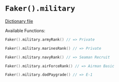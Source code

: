 # `Faker().military`

[Dictionary file](../core/src/main/resources/locales/en/military.yml)

Available Functions:  
```kotlin
Faker().military.armyRank() // => Private

Faker().military.marinesRank() // => Private

Faker().military.navyRank() // => Seaman Recruit

Faker().military.airForceRank() // => Airman Basic

Faker().military.dodPaygrade() // => E-1
```
